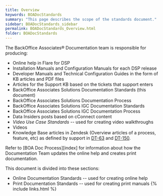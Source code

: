```yaml
---
title: Overview
keywords: BOADocStandards
summary: "This page describes the scope of the standards document."
sidebar: BOADocStandards_sidebar
permalink: BOADocStandards_Overview.html
folder: BOADocStandards
---
```


The BackOffice Associates® Documentation team is responsible for producing:

-   Online help in Flare for DSP
-   Installation Manuals and Configuration Manuals for each DSP release
-   Developer Manuals and Technical Configuration Guides in the form of KB articles and PDF files
-   Articles for the Support KB based on the tickets that support enters
-   BackOffice Associates Solutions Documentation Standards (this document)
-   BackOffice Associates Solutions Documentation Process
-   BackOffice Associates Solutions IGC Documentation Standards
-   BackOffice Associates Solutions IGC Documentation Process
-   Data Insiders posts based on cConnect content
-   *Video Use Case Standards* -- used for creating video walkthroughs
-   Videos
-   Knowledge Base articles in Zendesk (Overview articles of a process, feature, etc) as defined by support in [DT-63](https://entota.atlassian.net/browse/DT-63) and [DT-150](https://entota.atlassian.net/browse/DT-150).

Refer to [BOA Doc Process][index] for information about how the Documentation Team updates the online help and creates print documentation.

This document is divided into these sections:

-   Online Documentation Standards -- used for creating online help
-   Print Documentation Standards -- used for creating print manuals
{% include links.html %}
